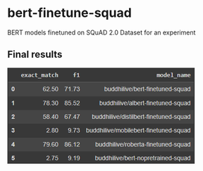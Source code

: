 # bert-finetune-squad
BERT models finetuned on SQuAD 2.0 Dataset for an experiment

## Final results

![Final Results](/assets/final_results.png "Final Results")